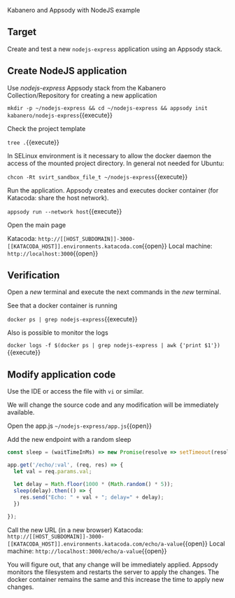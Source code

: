 Kabanero and Appsody with NodeJS example

## Target

Create and test a new `nodejs-express` application using an Appsody stack.


## Create NodeJS application

Use *nodejs-express* Appsody stack from the Kabanero Collection/Repository for creating a new application

`mkdir -p ~/nodejs-express && cd ~/nodejs-express && appsody init kabanero/nodejs-express`{{execute}}

Check the project template

`tree .`{{execute}}

In SELinux environment is it necessary to allow the docker daemon the access of the mounted project directory. In general not needed for Ubuntu:

`chcon -Rt svirt_sandbox_file_t ~/nodejs-express`{{execute}}

Run the application. Appsody creates and executes docker container (for Katacoda: share the host network).

`appsody run --network host`{{execute}}

Open the main page

Katacoda: ``http://[[HOST_SUBDOMAIN]]-3000-[[KATACODA_HOST]].environments.katacoda.com``{{open}}
Local machine: `http://localhost:3000`{{open}}

## Verification

Open a *new* terminal and execute the next commands in the *new* terminal.

See that a docker container is running

`docker ps | grep nodejs-express`{{execute}}

Also is possible to monitor the logs

`docker logs -f $(docker ps | grep nodejs-express | awk {'print $1'})`{{execute}}



## Modify application code

Use the IDE or access the file with `vi` or similar.

We will change the source code and any modification will be immediately available.

Open the app.js
`~/nodejs-express/app.js`{{open}}

Add the new endpoint with a random sleep
```javascript
const sleep = (waitTimeInMs) => new Promise(resolve => setTimeout(resolve, waitTimeInMs));

app.get('/echo/:val', (req, res) => {
  let val = req.params.val;

  let delay = Math.floor(1000 * (Math.random() * 5)); 
  sleep(delay).then(() => {
    res.send("Echo: " + val + "; delay=" + delay);
  })
  
});
```

Call the new URL (in a new browser)
Katacoda: ``http://[[HOST_SUBDOMAIN]]-3000-[[KATACODA_HOST]].environments.katacoda.com/echo/a-value``{{open}}
Local machine: `http://localhost:3000/echo/a-value`{{open}}

You will figure out, that any change will be immediately applied. 
Appsody monitors the filesystem and restarts the server to apply the changes. The docker container remains the same and this increase the time to apply new changes.